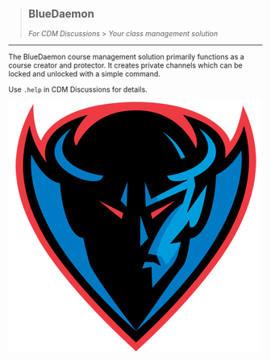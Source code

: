 > ## BlueDaemon
>
> _For CDM Discussions_ > _Your class management solution_

---

The BlueDaemon course management solution primarily functions as a course creator and protector. It creates private channels which can be locked and unlocked with a simple command.

Use `.help` in CDM Discussions for details.

![Logo](logo.png)
